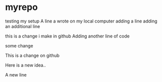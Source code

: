 # myrepo
testing my setup
A line a wrote on my local computer
adding a line
adding an additional line 



this is a change i make in github
Adding another line of code

some change

This is a change on github

Here is a new idea..

 A new line
